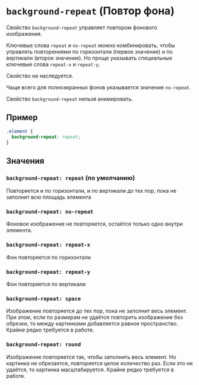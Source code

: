 # `background-repeat` (Повтор фона)

Свойство `background-repeat` управляет повтором фонового изображения.

Ключевые слова `repeat` и `no-repeat` можно комбинировать, чтобы управлять повторениями по горизонтали (первое значение) и по вертикали (второе значение). Но проще указывать специальные ключевые слова `repeat-x` и `repeat-y`.

Свойство не наследуется.

Чаще всего для полноэкранных фонов указывается значение `no-repeat`.

Свойство `background-repeat` нельзя анимировать.

## Пример

```css
.element {
  background-repeat: repeat;
}
```

## Значения

### `background-repeat: repeat` (по умолчанию)

Повторяется и по горизонтали, и по вертикали до тех пор, пока не заполнит всю площадь элемента

### `background-repeat: no-repeat`

Фоновое изображение не повторяется, остаётся только одно внутри элемента.

### `background-repeat: repeat-x`

Фон повторяется по горизонтали

### `background-repeat: repeat-y`

Фон повторяется по вертикали

### `background-repeat: space`

Изображение повторяется до тех пор, пока не заполнит весь элемент. При этом, если по размерам не удаётся повторить изображение без обрезки, то между картинками добавляется равное пространство. Крайне редко требуется в работе.

### `background-repeat: round`

Изображение повторяется так, чтобы заполнить весь элемент. Но картинка не обрезается, повторяется целое количество раз. Если это не удаётся, то картинка масштабируется. Крайне редко требуется в работе.
